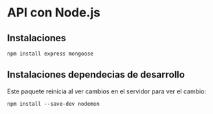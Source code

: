 # API con Node.js

## Instalaciones

`npm install express mongoose`

## Instalaciones dependecias de desarrollo

Este paquete reinicia al ver cambios en el servidor para ver el cambio:

`npm install --save-dev nodemon`